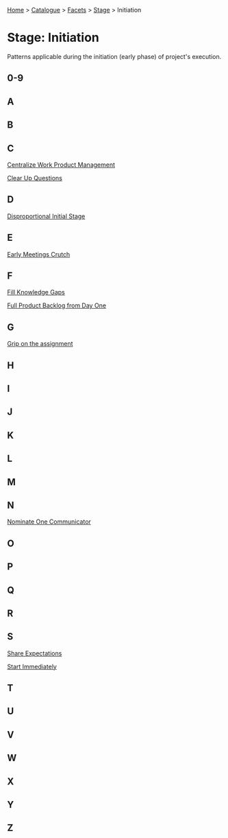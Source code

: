 [Home](../../../README.md) > [Catalogue](../../../Patterns_catalogue.md) > [Facets](../facets.md) > [Stage](stage.md) > Initiation
# Stage: Initiation

Patterns applicable during the initiation (early phase) of project's execution.

## 0-9

## A

## B

## C
[Centralize Work Product Management](../../Centralize_Work_Product_Management.md)

[Clear Up Questions](../../Clear_Up_Questions.md)

## D
[Disproportional Initial Stage](../../Disproportional_Initial_Stage.md)

## E
[Early Meetings Crutch](../../Early_Meetings_Crutch.md)

## F
[Fill Knowledge Gaps](../../Fill_Knowledge_Gaps.md)

[Full Product Backlog from Day One](../../Full_Product_Backlog_from_Day_One.md)

## G
[Grip on the assignment](../../Grip_on_the_assignment.md)

## H

## I

## J

## K

## L

## M

## N
[Nominate One Communicator](../../Nominate_One_Communicator.md)

## O

## P

## Q

## R

## S
[Share Expectations](../../Share_Expectations.md)

[Start Immediately](../../Start_Immediately.md)

## T

## U

## V

## W

## X

## Y

## Z
